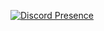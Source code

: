 [![Discord Presence](https://lanyard-profile-readme.vercel.app/api/841039650541010945
                            )](https://discord.com/users/841039650541010945)
